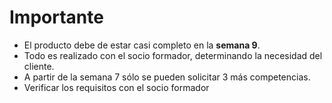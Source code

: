 # Importante

- El producto debe de estar casi completo en la **semana 9**.
- Todo es realizado con el socio formador, determinando la necesidad del cliente.
- A partir de la semana 7 sólo se pueden solicitar 3 más competencias.
- Verificar los requisitos con el socio formador
